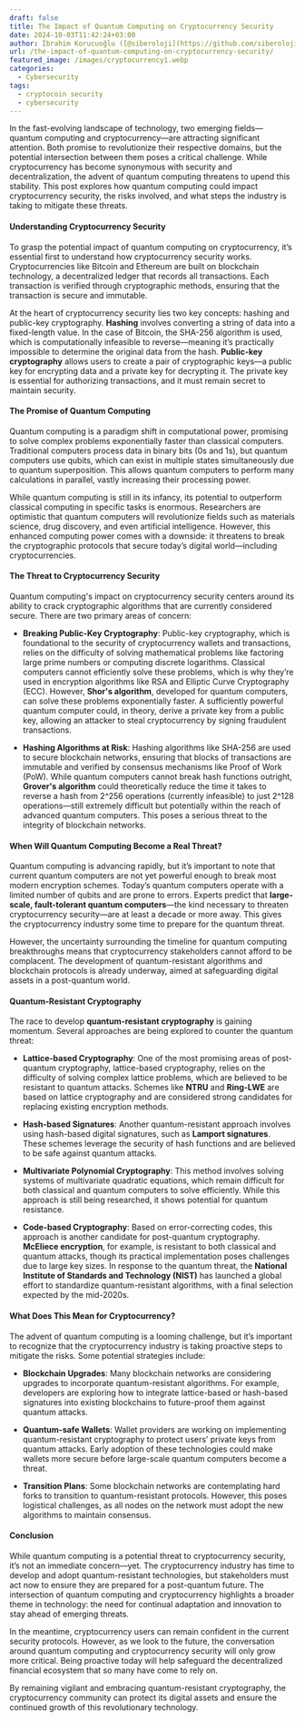 ```yaml
---
draft: false
title: The Impact of Quantum Computing on Cryptocurrency Security
date: 2024-10-03T11:42:24+03:00
author: İbrahim Korucuoğlu ([@siberoloji](https://github.com/siberoloji))
url: /the-impact-of-quantum-computing-on-cryptocurrency-security/
featured_image: /images/cryptocurrency1.webp
categories:
  - Cybersecurity
tags:
  - cryptocoin security
  - cybersecurity
---
```



In the fast-evolving landscape of technology, two emerging fields—quantum computing and cryptocurrency—are attracting significant attention. Both promise to revolutionize their respective domains, but the potential intersection between them poses a critical challenge. While cryptocurrency has become synonymous with security and decentralization, the advent of quantum computing threatens to upend this stability. This post explores how quantum computing could impact cryptocurrency security, the risks involved, and what steps the industry is taking to mitigate these threats.


#### Understanding Cryptocurrency Security



To grasp the potential impact of quantum computing on cryptocurrency, it’s essential first to understand how cryptocurrency security works. Cryptocurrencies like Bitcoin and Ethereum are built on blockchain technology, a decentralized ledger that records all transactions. Each transaction is verified through cryptographic methods, ensuring that the transaction is secure and immutable.



At the heart of cryptocurrency security lies two key concepts: hashing and public-key cryptography. **Hashing** involves converting a string of data into a fixed-length value. In the case of Bitcoin, the SHA-256 algorithm is used, which is computationally infeasible to reverse—meaning it’s practically impossible to determine the original data from the hash. **Public-key cryptography** allows users to create a pair of cryptographic keys—a public key for encrypting data and a private key for decrypting it. The private key is essential for authorizing transactions, and it must remain secret to maintain security.


#### The Promise of Quantum Computing



Quantum computing is a paradigm shift in computational power, promising to solve complex problems exponentially faster than classical computers. Traditional computers process data in binary bits (0s and 1s), but quantum computers use qubits, which can exist in multiple states simultaneously due to quantum superposition. This allows quantum computers to perform many calculations in parallel, vastly increasing their processing power.



While quantum computing is still in its infancy, its potential to outperform classical computing in specific tasks is enormous. Researchers are optimistic that quantum computers will revolutionize fields such as materials science, drug discovery, and even artificial intelligence. However, this enhanced computing power comes with a downside: it threatens to break the cryptographic protocols that secure today’s digital world—including cryptocurrencies.


#### The Threat to Cryptocurrency Security



Quantum computing's impact on cryptocurrency security centers around its ability to crack cryptographic algorithms that are currently considered secure. There are two primary areas of concern:


* **Breaking Public-Key Cryptography**: Public-key cryptography, which is foundational to the security of cryptocurrency wallets and transactions, relies on the difficulty of solving mathematical problems like factoring large prime numbers or computing discrete logarithms. Classical computers cannot efficiently solve these problems, which is why they’re used in encryption algorithms like RSA and Elliptic Curve Cryptography (ECC). However, **Shor's algorithm**, developed for quantum computers, can solve these problems exponentially faster. A sufficiently powerful quantum computer could, in theory, derive a private key from a public key, allowing an attacker to steal cryptocurrency by signing fraudulent transactions.

* **Hashing Algorithms at Risk**: Hashing algorithms like SHA-256 are used to secure blockchain networks, ensuring that blocks of transactions are immutable and verified by consensus mechanisms like Proof of Work (PoW). While quantum computers cannot break hash functions outright, **Grover's algorithm** could theoretically reduce the time it takes to reverse a hash from 2^256 operations (currently infeasible) to just 2^128 operations—still extremely difficult but potentially within the reach of advanced quantum computers. This poses a serious threat to the integrity of blockchain networks.



#### When Will Quantum Computing Become a Real Threat?



Quantum computing is advancing rapidly, but it’s important to note that current quantum computers are not yet powerful enough to break most modern encryption schemes. Today’s quantum computers operate with a limited number of qubits and are prone to errors. Experts predict that **large-scale, fault-tolerant quantum computers**—the kind necessary to threaten cryptocurrency security—are at least a decade or more away. This gives the cryptocurrency industry some time to prepare for the quantum threat.



However, the uncertainty surrounding the timeline for quantum computing breakthroughs means that cryptocurrency stakeholders cannot afford to be complacent. The development of quantum-resistant algorithms and blockchain protocols is already underway, aimed at safeguarding digital assets in a post-quantum world.


#### Quantum-Resistant Cryptography



The race to develop **quantum-resistant cryptography** is gaining momentum. Several approaches are being explored to counter the quantum threat:


* **Lattice-based Cryptography**: One of the most promising areas of post-quantum cryptography, lattice-based cryptography, relies on the difficulty of solving complex lattice problems, which are believed to be resistant to quantum attacks. Schemes like **NTRU** and **Ring-LWE** are based on lattice cryptography and are considered strong candidates for replacing existing encryption methods.

* **Hash-based Signatures**: Another quantum-resistant approach involves using hash-based digital signatures, such as **Lamport signatures**. These schemes leverage the security of hash functions and are believed to be safe against quantum attacks.

* **Multivariate Polynomial Cryptography**: This method involves solving systems of multivariate quadratic equations, which remain difficult for both classical and quantum computers to solve efficiently. While this approach is still being researched, it shows potential for quantum resistance.

* **Code-based Cryptography**: Based on error-correcting codes, this approach is another candidate for post-quantum cryptography. **McEliece encryption**, for example, is resistant to both classical and quantum attacks, though its practical implementation poses challenges due to large key sizes.
In response to the quantum threat, the **National Institute of Standards and Technology (NIST)** has launched a global effort to standardize quantum-resistant algorithms, with a final selection expected by the mid-2020s.


#### What Does This Mean for Cryptocurrency?



The advent of quantum computing is a looming challenge, but it’s important to recognize that the cryptocurrency industry is taking proactive steps to mitigate the risks. Some potential strategies include:


* **Blockchain Upgrades**: Many blockchain networks are considering upgrades to incorporate quantum-resistant algorithms. For example, developers are exploring how to integrate lattice-based or hash-based signatures into existing blockchains to future-proof them against quantum attacks.

* **Quantum-safe Wallets**: Wallet providers are working on implementing quantum-resistant cryptography to protect users’ private keys from quantum attacks. Early adoption of these technologies could make wallets more secure before large-scale quantum computers become a threat.

* **Transition Plans**: Some blockchain networks are contemplating hard forks to transition to quantum-resistant protocols. However, this poses logistical challenges, as all nodes on the network must adopt the new algorithms to maintain consensus.



#### Conclusion



While quantum computing is a potential threat to cryptocurrency security, it’s not an immediate concern—yet. The cryptocurrency industry has time to develop and adopt quantum-resistant technologies, but stakeholders must act now to ensure they are prepared for a post-quantum future. The intersection of quantum computing and cryptocurrency highlights a broader theme in technology: the need for continual adaptation and innovation to stay ahead of emerging threats.



In the meantime, cryptocurrency users can remain confident in the current security protocols. However, as we look to the future, the conversation around quantum computing and cryptocurrency security will only grow more critical. Being proactive today will help safeguard the decentralized financial ecosystem that so many have come to rely on.



By remaining vigilant and embracing quantum-resistant cryptography, the cryptocurrency community can protect its digital assets and ensure the continued growth of this revolutionary technology.
